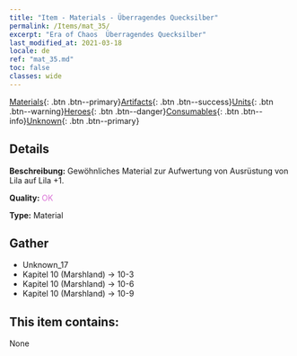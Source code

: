 ```yaml
---
title: "Item - Materials - Überragendes Quecksilber"
permalink: /Items/mat_35/
excerpt: "Era of Chaos  Überragendes Quecksilber"
last_modified_at: 2021-03-18
locale: de
ref: "mat_35.md"
toc: false
classes: wide
---
```

 [Materials](/de/Items/){: .btn .btn--primary}[Artifacts](/de/Items/Artifacts/){: .btn .btn--success}[Units](/de/Items/Units/){: .btn .btn--warning}[Heroes](/de/Items/Heroes/){: .btn .btn--danger}[Consumables](/de/Items/Consumables/){: .btn .btn--info}[Unknown](/de/Items/Unknown/){: .btn .btn--primary}

## Details
 **Beschreibung:** Gewöhnliches Material zur Aufwertung von Ausrüstung von Lila auf Lila +1.

 **Quality:** <span style="color: #DA70D6">OK</span>

 **Type:** Material

## Gather

*    Unknown_17 
*    Kapitel 10 (Marshland) -> 10-3 
*    Kapitel 10 (Marshland) -> 10-6 
*    Kapitel 10 (Marshland) -> 10-9 

## This item contains:

  None

